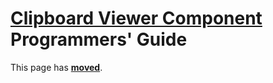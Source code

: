 # [Clipboard Viewer Component](../CBView.md) Programmers' Guide

This page has [**moved**](https://lib-docs.delphidabbler.com/CBView/2/API.html).
